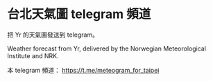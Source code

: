 # 台北天氣圖 telegram 頻道

把 Yr 的天氣圖發送到 telegram。

Weather forecast from Yr, delivered by the Norwegian Meteorological Institute and NRK.

本 telegram 頻道： https://t.me/meteogram_for_taipei
